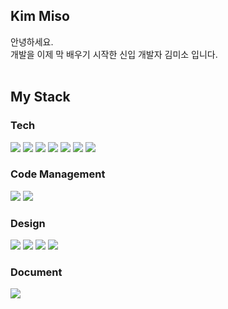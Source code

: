 ## Kim Miso
안녕하세요. 
<br>
개발을 이제 막 배우기 시작한 신입 개발자 김미소 입니다.
<br>
<br>
<!--
**kim-miso/kim-miso** is a ✨ _special_ ✨ repository because its `README.md` (this file) appears on your GitHub profile.

Here are some ideas to get you started:

- 🔭 I’m currently working on ...
- 🌱 I’m currently learning ...
- 👯 I’m looking to collaborate on ...
- 🤔 I’m looking for help with ...
- 💬 Ask me about ...
- 📫 How to reach me: ...
- 😄 Pronouns: ...
- ⚡ Fun fact: ...
-->

## My Stack
### Tech
<img src="https://img.shields.io/badge/HTML5-E34F26?style=flat-square&logo=html5&logoColor=white"/> <img src="https://img.shields.io/badge/JavaScript-F7DF1E?style=flat-square&logo=javascript&logoColor=white"/> <img src="https://img.shields.io/badge/CSS3-1572B6?style=flat-square&logo=css3&logoColor=white"/> <img src="https://img.shields.io/badge/React-61DAFB?style=flat-square&logo=react&logoColor=white"/> <img src="https://img.shields.io/badge/ReactRouter-CA4245?style=flat-square&logo=reactrouter&logoColor=white"/> <img src="https://img.shields.io/badge/Vite-646CFF?style=flat-square&logo=vite&logoColor=white"/> <img src="https://img.shields.io/badge/Jotai-FFFFFF?style=flat-square&logo=jotai&logoColor=black"/> 

### Code Management
<img src="https://img.shields.io/badge/Prettier-F7B93E?style=flat-square&logo=prettier&logoColor=white"/> <img src="https://img.shields.io/badge/ESlint-4B32C3?style=flat-square&logo=eslint&logoColor=white"/> 

### Design
<img src="https://img.shields.io/badge/Figma-F24E1E?style=flat-square&logo=figma&logoColor=white"/> <img src="https://img.shields.io/badge/Illustrator-FF9A00?style=flat-square&logo=adobeillustrator&logoColor=white"/> <img src="https://img.shields.io/badge/Photoshop-31A8FF?style=flat-square&logo=adobephotoshop&logoColor=white"/> <img src="https://img.shields.io/badge/AfterEffect-9999FF?style=flat-square&logo=adobeaftereffects&logoColor=white"/>

### Document
<img src="https://img.shields.io/badge/Notion-000000?style=flat-square&logo=notion&logoColor=white"/>
